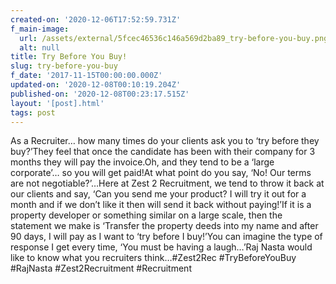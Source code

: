 ```yaml
---
created-on: '2020-12-06T17:52:59.731Z'
f_main-image:
  url: /assets/external/5fcec46536c146a569d2ba89_try-before-you-buy.png
  alt: null
title: Try Before You Buy!
slug: try-before-you-buy
f_date: '2017-11-15T00:00:00.000Z'
updated-on: '2020-12-08T00:10:19.204Z'
published-on: '2020-12-08T00:23:17.515Z'
layout: '[post].html'
tags: post
---
```


As a Recruiter… how many times do your clients ask you to ‘try before they buy?’They feel that once the candidate has been with their company for 3 months they will pay the invoice.Oh, and they tend to be a ‘large corporate’… so you will get paid!At what point do you say, ‘No! Our terms are not negotiable?’…Here at Zest 2 Recruitment, we tend to throw it back at our clients and say, ‘Can you send me your product? I will try it out for a month and if we don’t like it then will send it back without paying!’If it is a property developer or something similar on a large scale, then the statement we make is ‘Transfer the property deeds into my name and after 90 days, I will pay as I want to ‘try before I buy!’You can imagine the type of response I get every time, ‘You must be having a laugh…’Raj Nasta would like to know what you recruiters think…#Zest2Rec #TryBeforeYouBuy #RajNasta #Zest2Recruitment #Recruitment
